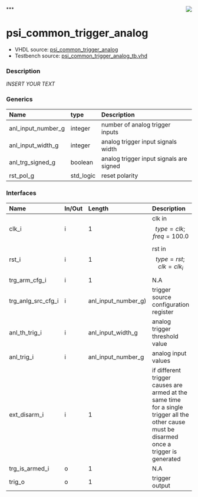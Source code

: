 <img align="right" src="../doc/psi_logo.png">
***

# psi_common_trigger_analog
 - VHDL source: [psi_common_trigger_analog](C:/Users/stef_b/git/GFA/Libraries/Firmware/VHDL/psi_common/hdl/psi_common_trigger_analog.vhd)
 - Testbench source: [psi_common_trigger_analog_tb.vhd](../testbench/psi_common_trigger_analog_tb/psi_common_trigger_analog_tb.vhd)

### Description
*INSERT YOUR TEXT*

### Generics
| Name               | type      | Description                             |
|:-------------------|:----------|:----------------------------------------|
| anl_input_number_g | integer   | number of analog trigger inputs         |
| anl_input_width_g  | integer   | analog trigger input signals width      |
| anl_trg_signed_g   | boolean   | analog trigger input signals are signed |
| rst_pol_g          | std_logic | reset polarity                          |

### Interfaces
| Name               | In/Out   | Length              | Description                                                                                                                                  |
|:-------------------|:---------|:--------------------|:---------------------------------------------------------------------------------------------------------------------------------------------|
| clk_i              | i        | 1                   | clk in $$ type=clk; freq=100.0 $$                                                                                                            |
| rst_i              | i        | 1                   | rst in $$ type=rst; clk=clk_i $$                                                                                                             |
| trg_arm_cfg_i      | i        | 1                   | N.A                                                                                                                                          |
| trg_anlg_src_cfg_i | i        | anl_input_number_g) | trigger source configuration register                                                                                                        |
| anl_th_trig_i      | i        | anl_input_width_g   | analog trigger threshold value                                                                                                               |
| anl_trig_i         | i        | anl_input_number_g  | analog input values                                                                                                                          |
| ext_disarm_i       | i        | 1                   | if different trigger causes are armed at the same time for a single trigger all the other cause must be disarmed once a trigger is generated |
| trg_is_armed_i     | o        | 1                   | N.A                                                                                                                                          |
| trig_o             | o        | 1                   | trigger output                                                                                                                               |